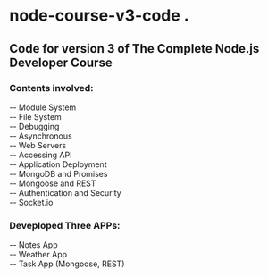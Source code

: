 # node-course-v3-code . 
## Code for version 3 of The Complete Node.js Developer Course   
### Contents involved:      
  -- Module System   
  -- File System   
  -- Debugging   
  -- Asynchronous      
  -- Web Servers   
  -- Accessing API   
  -- Application Deployment   
  -- MongoDB and Promises  
  -- Mongoose and REST  
  -- Authentication and Security   
  -- Socket.io   
### Deveploped Three APPs:  
  -- Notes App   
  -- Weather App   
  -- Task App (Mongoose, REST)    
